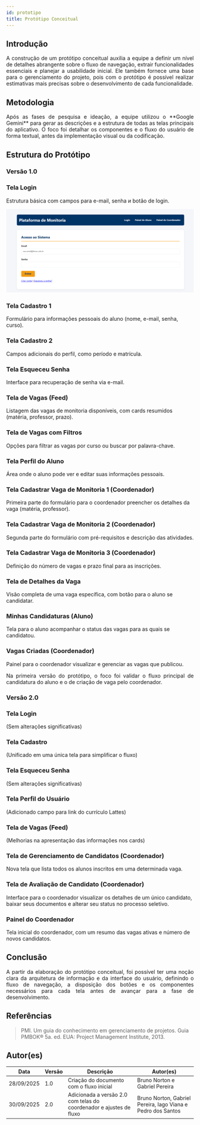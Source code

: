 ```yaml
---
id: prototipo
title: Protótipo Conceitual
---
```

## Introdução

<p align = "justify">
A construção de um protótipo conceitual auxilia a equipe a definir um nível de detalhes abrangente sobre o fluxo de navegação, extrair funcionalidades essenciais e planejar a usabilidade inicial. Ele também fornece uma base para o gerenciamento do projeto, pois com o protótipo é possível realizar estimativas mais precisas sobre o desenvolvimento de cada funcionalidade.
</p>

## Metodologia

<p align = "justify">
Após as fases de pesquisa e ideação, a equipe utilizou o **Google Gemini** para gerar as descrições e a estrutura de todas as telas principais do aplicativo. O foco foi detalhar os componentes e o fluxo do usuário de forma textual, antes da implementação visual ou da codificação.
</p>

## Estrutura do Protótipo

### Versão 1.0

### Tela Login

Estrutura básica com campos para e-mail, senha и botão de login.

![alt text](image.png)

### Tela Cadastro 1

Formulário para informações pessoais do aluno (nome, e-mail, senha, curso).

### Tela Cadastro 2

Campos adicionais do perfil, como período e matrícula.

### Tela Esqueceu Senha

Interface para recuperação de senha via e-mail.

### Tela de Vagas (Feed)

Listagem das vagas de monitoria disponíveis, com cards resumidos (matéria, professor, prazo).

### Tela de Vagas com Filtros

Opções para filtrar as vagas por curso ou buscar por palavra-chave.

### Tela Perfil do Aluno

Área onde o aluno pode ver e editar suas informações pessoais.

### Tela Cadastrar Vaga de Monitoria 1 (Coordenador)

Primeira parte do formulário para o coordenador preencher os detalhes da vaga (matéria, professor).

### Tela Cadastrar Vaga de Monitoria 2 (Coordenador)

Segunda parte do formulário com pré-requisitos e descrição das atividades.

### Tela Cadastrar Vaga de Monitoria 3 (Coordenador)

Definição do número de vagas e prazo final para as inscrições.

### Tela de Detalhes da Vaga

Visão completa de uma vaga específica, com botão para o aluno se candidatar.

### Minhas Candidaturas (Aluno)

Tela para o aluno acompanhar o status das vagas para as quais se candidatou.

### Vagas Criadas (Coordenador)

Painel para o coordenador visualizar e gerenciar as vagas que publicou.

<p align = "justify">
Na primeira versão do protótipo, o foco foi validar o fluxo principal de candidatura do aluno e o de criação de vaga pelo coordenador.
</p>

### Versão 2.0

### Tela Login

(Sem alterações significativas)

### Tela Cadastro

(Unificado em uma única tela para simplificar o fluxo)

### Tela Esqueceu Senha

(Sem alterações significativas)

### Tela Perfil do Usuário

(Adicionado campo para link do currículo Lattes)

### Tela de Vagas (Feed)

(Melhorias na apresentação das informações nos cards)

### Tela de Gerenciamento de Candidatos (Coordenador)

Nova tela que lista todos os alunos inscritos em uma determinada vaga.

### Tela de Avaliação de Candidato (Coordenador)

Interface para o coordenador visualizar os detalhes de um único candidato, baixar seus documentos e alterar seu status no processo seletivo.

### Painel do Coordenador

Tela inicial do coordenador, com um resumo das vagas ativas e número de novos candidatos.

## Conclusão

<p align = "justify">
A partir da elaboração do protótipo conceitual, foi possível ter uma noção clara da arquitetura de informação e da interface do usuário, definindo o fluxo de navegação, a disposição dos botões e os componentes necessários para cada tela antes de avançar para a fase de desenvolvimento.
</p>

## Referências

> PMI. Um guia do conhecimento em gerenciamento de projetos. Guia PMBOK® 5a. ed. EUA: Project Management Institute, 2013.

## Autor(es)

| Data | Versão | Descrição | Autor(es) |
| -- | -- | -- | -- |
| 28/09/2025 | 1.0 | Criação do documento com o fluxo inicial | Bruno Norton e Gabriel Pereira |
| 30/09/2025 | 2.0 | Adicionada a versão 2.0 com telas do coordenador e ajustes de fluxo | Bruno Norton, Gabriel Pereira, Iago Viana e Pedro dos Santos |